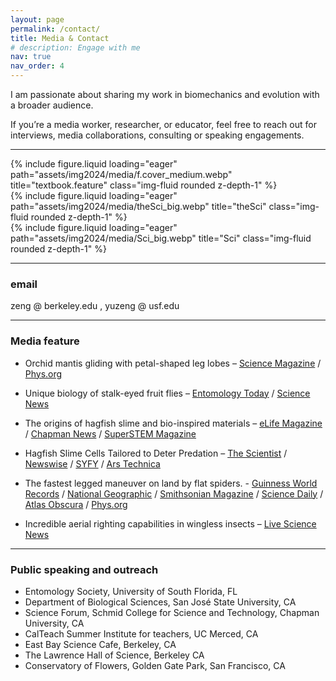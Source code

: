 ```yaml
---
layout: page
permalink: /contact/
title: Media & Contact
# description: Engage with me
nav: true
nav_order: 4
---
```


I am passionate about sharing my work in biomechanics and evolution with a broader audience.  

If you’re a media worker, researcher, or educator, feel free to reach out for interviews, media collaborations, consulting or speaking engagements.


----
<div class="row">
    <div class="col-sm mt-3 mt-md-0">
        {% include figure.liquid loading="eager" path="assets/img2024/media/f.cover_medium.webp" title="textbook.feature" class="img-fluid rounded z-depth-1" %}
    </div>
    <div class="col-sm mt-3 mt-md-0">
        {% include figure.liquid loading="eager" path="assets/img2024/media/theSci_big.webp" title="theSci" class="img-fluid rounded z-depth-1" %}
    </div>
    <div class="col-sm mt-3 mt-md-0">
        {% include figure.liquid loading="eager" path="assets/img2024/media/Sci_big.webp" title="Sci" class="img-fluid rounded z-depth-1" %}
    </div>
</div>

----
### email
zeng @ berkeley.edu ,
yuzeng @ usf.edu   


---

### Media feature 

- Orchid mantis gliding with petal-shaped leg lobes – [Science Magazine](https://www.science.org/content/article/winged-legs-orchid-mantis-sets-gliding-record)
/ [Phys.org](https://phys.org/news/2023-11-orchid-mantises-petal-shaped-femoral-lobes.html)

- Unique biology of stalk-eyed fruit flies – [Entomology Today](https://entomologytoday.org/2022/08/12/new-insight-eye-popping-biology-pelmatops-stalk-eyed-fruit-flies/)
/ [Science News](https://www.sciencenews.org/article/fruit-flies-eyes-head-eyestalks)

- The origins of hagfish slime and bio-inspired materials – [eLife Magazine](https://elifesciences.org/digests/81405/how-hagfish-slime-evolved)
/ [Chapman News](https://news.chapman.edu/2023/04/24/new-study-reveals-the-origins-of-the-hagfishs-defensive-slime-and-could-inspire-future-materials-mimicking-its-underwater-strength/) / [SuperSTEM Magazine](https://superstem.scholastic.com/issues/2024-25/090124/slime.html?language=english)

- Hagfish Slime Cells Tailored to Deter Predation – [The Scientist](https://www.the-scientist.com/news-opinion/hagfish-slime-cells-differ-to-deter-predation-69240)
/ [Newswise](https://www.newswise.com/articles/hagfishes-break-the-cell-size-limit-to-make-large-slime-threads)
/ [SYFY](https://www.syfy.com/syfywire/ghastly-hagfishes-ooze-the-strongest-slime-ever)
/ [Ars Technica](https://arstechnica.com/science/2021/10/unlocking-more-secrets-of-hagfish-slime/)


- The fastest legged maneuver on land by flat spiders. - [Guinness World Records](https://www.guinnessworldrecords.com/world-records/517471-fastest-omnidirectional-strike)
/ [National Geographic](https://news.nationalgeographic.com/2018/02/spinning-selenopidae-spider-hunts-prey-spd/)
/ [Smithsonian Magazine](https://www.smithsonianmag.com/smart-news/meet-spider-fastest-leg-driven-turn-planet-180968158/)
/ [Science Daily](https://www.sciencedaily.com/releases/2018/02/180212084445.htm)
/ [Atlas Obscura](https://www.atlasobscura.com/articles/found-fastest-spinning-spider-flattie)
/ [Phys.org](https://phys.org/news/2018-02-fastest-earth-animals-legs-scientists.html)


- Incredible aerial righting capabilities in wingless insects – [Live Science News](https://www.livescience.com/57247-ways-animal-flight-inspires-drone-designs.html)




----
### Public speaking and outreach
- Entomology Society, University of South Florida, FL 
- Department of Biological Sciences, San José State University, CA 
- Science Forum, Schmid College for Science and Technology, Chapman University, CA 
- CalTeach Summer Institute for teachers, UC Merced, CA 
- East Bay Science Cafe, Berkeley, CA
- The Lawrence Hall of Science, Berkeley CA
- Conservatory of Flowers, Golden Gate Park, San Francisco, CA

